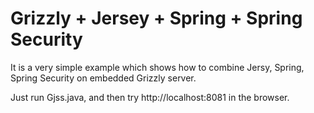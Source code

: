 Grizzly + Jersey + Spring + Spring Security
=====================================

It is a very simple example which shows how to combine Jersy, Spring, Spring Security 
on embedded Grizzly server.

Just run Gjss.java, and then try http://localhost:8081 in the browser.
